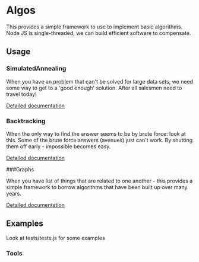 

# Algos

This provides a simple framework to use to implement basic algorithms. Node JS is single-threaded, we
can build efficient software to compensate.


## Usage

### SimulatedAnnealing

When you have an problem that can't be solved for large data sets, we need some way to get to a 'good enough'
solution. After all salesmen need to travel today!

[Detailed documentation](SimulatedAnnealing.md)

### Backtracking
 
When the only way to find the answer seems to be by brute force: look at this. Some of the brute
force answers (avenues) just can't work. By shutting them off early - impossible becomes easy.

[Detailed documentation](Backtracking.md)

###Graphs

When you have list of things that are related to one another - this provides a simple framework
to borrow algorithms that have been built up over many years. 

[Detailed documentation](Graphs.md)
 
## Examples

Look at tests/tests.js for some examples


### Tools

